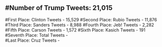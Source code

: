 #Number of Trump Tweets: 21,015
---
#First Place: Clinton Tweets - 15,529
#Second Place: Rubio Tweets - 11,876
#Third Place: Sanders Tweets - 8,988
#Fourth Place: Jeb! Tweets - 2,282
#Fifth Place: Carson Tweets - 1,572
#Sixth Place: Kasich Tweets - 191
#Seventh Place: Total Tweets -  
#Last Place: Cruz Tweets - 
